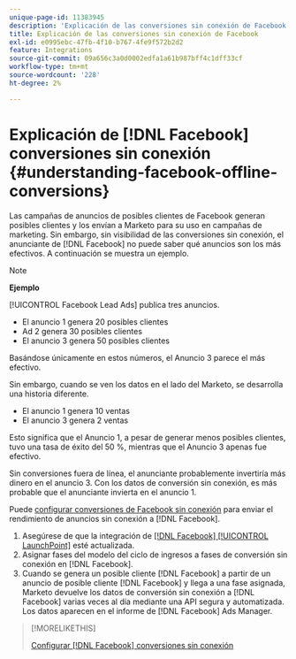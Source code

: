 ```yaml
---
unique-page-id: 11383945
description: 'Explicación de las conversiones sin conexión de Facebook: documentos de Marketo: documentación del producto'
title: Explicación de las conversiones sin conexión de Facebook
exl-id: e0995ebc-47fb-4f10-b767-4fe9f572b2d2
feature: Integrations
source-git-commit: 09a656c3a0d0002edfa1a61b987bff4c1dff33cf
workflow-type: tm+mt
source-wordcount: '228'
ht-degree: 2%

---
```


# Explicación de [!DNL Facebook] conversiones sin conexión {#understanding-facebook-offline-conversions}

Las campañas de anuncios de posibles clientes de Facebook generan posibles clientes y los envían a Marketo para su uso en campañas de marketing. Sin embargo, sin visibilidad de las conversiones sin conexión, el anunciante de [!DNL Facebook] no puede saber qué anuncios son los más efectivos. A continuación se muestra un ejemplo.

>[!NOTE]
>
>**Ejemplo**
>
>[!UICONTROL Facebook Lead Ads] publica tres anuncios.
>
>* El anuncio 1 genera 20 posibles clientes
>* Ad 2 genera 30 posibles clientes
>* El anuncio 3 genera 50 posibles clientes
>
>Basándose únicamente en estos números, el Anuncio 3 parece el más efectivo.
>
>Sin embargo, cuando se ven los datos en el lado del Marketo, se desarrolla una historia diferente.
>
>* El anuncio 1 genera 10 ventas
>* El anuncio 3 genera 2 ventas
>
>Esto significa que el Anuncio 1, a pesar de generar menos posibles clientes, tuvo una tasa de éxito del 50 %, mientras que el Anuncio 3 apenas fue efectivo.
>
>Sin conversiones fuera de línea, el anunciante probablemente invertiría más dinero en el anuncio 3. Con los datos de conversión sin conexión, es más probable que el anunciante invierta en el anuncio 1.

Puede [configurar conversiones de Facebook sin conexión](/help/marketo/product-docs/demand-generation/facebook/set-up-facebook-offline-conversions.md) para enviar el rendimiento de anuncios sin conexión a [!DNL Facebook].

1. Asegúrese de que la integración de [[!DNL Facebook] [!UICONTROL LaunchPoint]](/help/marketo/product-docs/demand-generation/ad-network-integrations/add-facebook-custom-audiences-as-a-launchpoint-service.md) esté actualizada.
1. Asignar fases del modelo del ciclo de ingresos a fases de conversión sin conexión en [!DNL Facebook].
1. Cuando se genera un posible cliente [!DNL Facebook] a partir de un anuncio de posible cliente [!DNL Facebook] y llega a una fase asignada, Marketo devuelve los datos de conversión sin conexión a [!DNL Facebook] varias veces al día mediante una API segura y automatizada. Los datos aparecen en el informe de [!DNL Facebook] Ads Manager.

>[!MORELIKETHIS]
>
>[Configurar [!DNL Facebook] conversiones sin conexión](/help/marketo/product-docs/demand-generation/facebook/set-up-facebook-offline-conversions.md)

